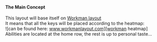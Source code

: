 <!-- inline links -->
[workman heatmap]: http://i1.wp.com/www.workmanlayout.com/blog/wp-content/uploads/2010/10/keyboard_graded1.png  

#### The Main Concept

This layout will base itself on [Workman layout](www.workmanlayout.com)  
It means that all the keys will be placed according to the heatmap:  
![can be found here: www.workmanlayout.com][workman heatmap]  
Abilities are located at the home row, the rest is up to personal taste...  
